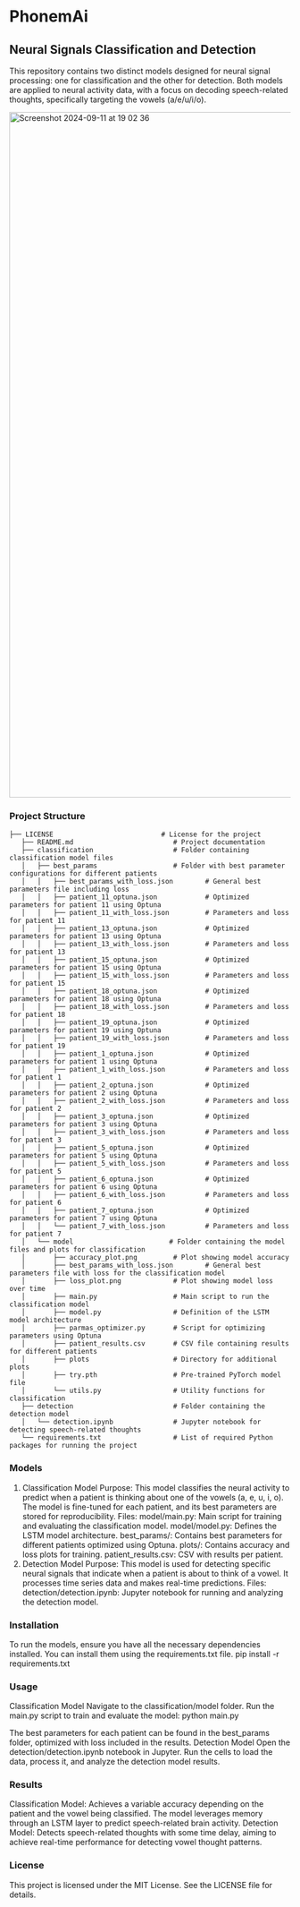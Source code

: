 # PhonemAi

## Neural Signals Classification and Detection
This repository contains two distinct models designed for neural signal processing: one for classification and the other for detection. Both models are applied to neural activity data, with a focus on decoding speech-related thoughts, specifically targeting the vowels (a/e/u/i/o).

<img width="1225" alt="Screenshot 2024-09-11 at 19 02 36" src="https://github.com/user-attachments/assets/56bd0fd6-8bc5-40a8-80a8-8e4f8e77301d">

### Project Structure
```
├── LICENSE                           # License for the project
   ├── README.md                         # Project documentation
   ├── classification                    # Folder containing classification model files
   │   ├── best_params                   # Folder with best parameter configurations for different patients
   │   │   ├── best_params_with_loss.json        # General best parameters file including loss
   │   │   ├── patient_11_optuna.json            # Optimized parameters for patient 11 using Optuna
   │   │   ├── patient_11_with_loss.json         # Parameters and loss for patient 11
   │   │   ├── patient_13_optuna.json            # Optimized parameters for patient 13 using Optuna
   │   │   ├── patient_13_with_loss.json         # Parameters and loss for patient 13
   │   │   ├── patient_15_optuna.json            # Optimized parameters for patient 15 using Optuna
   │   │   ├── patient_15_with_loss.json         # Parameters and loss for patient 15
   │   │   ├── patient_18_optuna.json            # Optimized parameters for patient 18 using Optuna
   │   │   ├── patient_18_with_loss.json         # Parameters and loss for patient 18
   │   │   ├── patient_19_optuna.json            # Optimized parameters for patient 19 using Optuna
   │   │   ├── patient_19_with_loss.json         # Parameters and loss for patient 19
   │   │   ├── patient_1_optuna.json             # Optimized parameters for patient 1 using Optuna
   │   │   ├── patient_1_with_loss.json          # Parameters and loss for patient 1
   │   │   ├── patient_2_optuna.json             # Optimized parameters for patient 2 using Optuna
   │   │   ├── patient_2_with_loss.json          # Parameters and loss for patient 2
   │   │   ├── patient_3_optuna.json             # Optimized parameters for patient 3 using Optuna
   │   │   ├── patient_3_with_loss.json          # Parameters and loss for patient 3
   │   │   ├── patient_5_optuna.json             # Optimized parameters for patient 5 using Optuna
   │   │   ├── patient_5_with_loss.json          # Parameters and loss for patient 5
   │   │   ├── patient_6_optuna.json             # Optimized parameters for patient 6 using Optuna
   │   │   ├── patient_6_with_loss.json          # Parameters and loss for patient 6
   │   │   ├── patient_7_optuna.json             # Optimized parameters for patient 7 using Optuna
   │   │   └── patient_7_with_loss.json          # Parameters and loss for patient 7
   │   └── model                        # Folder containing the model files and plots for classification
   │       ├── accuracy_plot.png         # Plot showing model accuracy
   │       ├── best_params_with_loss.json        # General best parameters file with loss for the classification model
   │       ├── loss_plot.png             # Plot showing model loss over time
   │       ├── main.py                   # Main script to run the classification model
   │       ├── model.py                  # Definition of the LSTM model architecture
   │       ├── parmas_optimizer.py       # Script for optimizing parameters using Optuna
   │       ├── patient_results.csv       # CSV file containing results for different patients
   │       ├── plots                     # Directory for additional plots
   │       ├── try.pth                   # Pre-trained PyTorch model file
   │       └── utils.py                  # Utility functions for classification
   ├── detection                         # Folder containing the detection model
   │   └── detection.ipynb               # Jupyter notebook for detecting speech-related thoughts
   └── requirements.txt                  # List of required Python packages for running the project
```

### Models
1. Classification Model
Purpose: This model classifies the neural activity to predict when a patient is thinking about one of the vowels (a, e, u, i, o). The model is fine-tuned for each patient, and its best parameters are stored for reproducibility.
Files:
model/main.py: Main script for training and evaluating the classification model.
model/model.py: Defines the LSTM model architecture.
best_params/: Contains best parameters for different patients optimized using Optuna.
plots/: Contains accuracy and loss plots for training.
patient_results.csv: CSV with results per patient.
2. Detection Model
Purpose: This model is used for detecting specific neural signals that indicate when a patient is about to think of a vowel. It processes time series data and makes real-time predictions.
Files:
detection/detection.ipynb: Jupyter notebook for running and analyzing the detection model.
### Installation
To run the models, ensure you have all the necessary dependencies installed. You can install them using the requirements.txt file.
pip install -r requirements.txt
### Usage
Classification Model
Navigate to the classification/model folder.
Run the main.py script to train and evaluate the model:
   python main.py
   
The best parameters for each patient can be found in the best_params folder, optimized with loss included in the results.
Detection Model
Open the detection/detection.ipynb notebook in Jupyter.
Run the cells to load the data, process it, and analyze the detection model results.
### Results
Classification Model: Achieves a variable accuracy depending on the patient and the vowel being classified. The model leverages memory through an LSTM layer to predict speech-related brain activity.
Detection Model: Detects speech-related thoughts with some time delay, aiming to achieve real-time performance for detecting vowel thought patterns.
### License
This project is licensed under the MIT License. See the LICENSE file for details.
